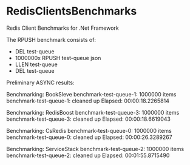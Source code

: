 RedisClientsBenchmarks
=====================

Redis Client Benchmarks for .Net Framework

The RPUSH benchmark consists of:
- DEL test-queue
- 1000000x RPUSH test-queue json
- LLEN test-queue
- DEL test-queue

Preliminary ASYNC results:

Benchmarking: BookSleve
benchmark-test-queue-1: 1000000 items
benchmark-test-queue-1: cleaned up
Elapsed: 00:00:18.2265814

Benchmarking: RedisBoost
benchmark-test-queue-3: 1000000 items
benchmark-test-queue-3: cleaned up
Elapsed: 00:00:18.6619043

Benchmarking: CsRedis
benchmark-test-queue-0: 1000000 items
benchmark-test-queue-0: cleaned up
Elapsed: 00:00:26.3289267

Benchmarking: ServiceStack
benchmark-test-queue-2: 1000000 items
benchmark-test-queue-2: cleaned up
Elapsed: 00:01:55.8715490